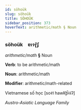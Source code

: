 ```yaml
---
id: söhoük
slug: söhoük
title: SÖHOÜK
sidebar_position: 373
hoverText: arithmetic/math § Noun
---
```


### söhoük&emsp;<span kind="abugida">ɐıɂɽ̑ʄ</span>

*arithmetic/math* **§** Noun

**Verb**: to be arithmetic/math

**Noun**: arithmetic/math

**Modifier**: arithmetic/math-related

Vietnamese số học [so˧˦ hawk͡p̚˧˨ʔ]

*Austro-Asiatic Language Family*